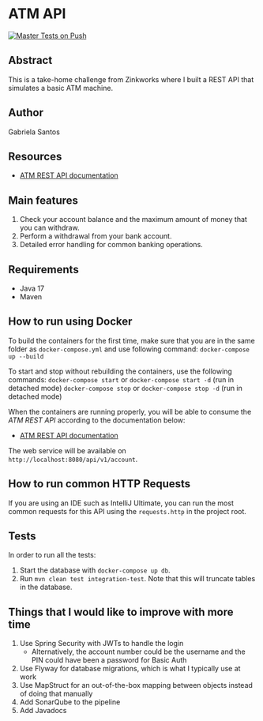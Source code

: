 # ATM API
[![Master Tests on Push](https://github.com/gabsw/atm-api/actions/workflows/test.yml/badge.svg)](https://github.com/gabsw/atm-api/actions/workflows/test.yml)

## Abstract
This is a take-home challenge from Zinkworks where I built a REST API that simulates a basic ATM machine.

## Author
Gabriela Santos

## Resources
* [ATM REST API documentation](http://localhost:8080/swagger-ui/index.html)

## Main features
1. Check your account balance and the maximum amount of money that you can withdraw.
2. Perform a withdrawal from your bank account.
3. Detailed error handling for common banking operations.

## Requirements
* Java 17
* Maven

## How to run using Docker

To build the containers for the first time, make sure that you are in the same folder as `docker-compose.yml` and use following command:
`docker-compose up --build`

To start and stop without rebuilding the containers, use the following commands:
`docker-compose start` or `docker-compose start -d` (run in detached mode)
`docker-compose stop` or `docker-compose stop -d` (run in detached mode)

When the containers are running properly, you will be able to consume the *ATM REST API* according to the documentation below:

* [ATM REST API documentation](http://localhost:8080/swagger-ui.html#/)

The web service will be available on `http://localhost:8080/api/v1/account`.

## How to run common HTTP Requests
If you are using an IDE such as IntelliJ Ultimate, you can run the most common requests for this API using the `requests.http` in the project root.

## Tests
In order to run all the tests:
1. Start the database with `docker-compose up db`.
2. Run `mvn clean test integration-test`. Note that this will truncate tables in the database.

## Things that I would like to improve with more time
1. Use Spring Security with JWTs to handle the login
   - Alternatively, the account number could be the username and the PIN could have been a password for Basic Auth
2. Use Flyway for database migrations, which is what I typically use at work
3. Use MapStruct for an out-of-the-box mapping between objects instead of doing that manually
4. Add SonarQube to the pipeline
5. Add Javadocs
